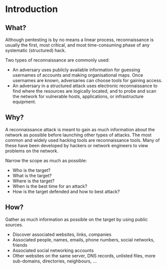 # Introduction

## What?

Although pentesting is by no means a linear process, reconnaissance is usually the first, most critical, and most time-consuming phase of any systematic (structured) hack.

Two types of reconnaissance are commonly used:

* An adversary uses publicly available information for guessing usernames of accounts and making organisational maps. Once usernames are known, adversaries can choose tools for gaining access.
* An adversary in a structured attack uses electronic reconnaissance to find where the resources are logically located, and to probe and scan the network for vulnerable hosts, applications, or infrastructure equipment.

## Why?

A reconnaissance attack is meant to gain as much information about the network as possible before launching other types of attacks. The most common and widely used hacking tools are reconnaissance tools. Many of these have been developed by hackers or network engineers to view problems on the network. 

Narrow the scope as much as possible:

* Who is the target?
* What is the target?
* Where is the target?
* When is the best time for an attack?
* How is the target defended and how to best attack?

## How?

Gather as much information as possible on the target by using public sources.

* Discover associated websites, links, companies
* Associated people, names, emails, phone numbers, social networks, friends
* Associated social networking accounts
* Other websites on the same server, DNS records, unlisted files, more sub-domains, directories, neighbours, ...
